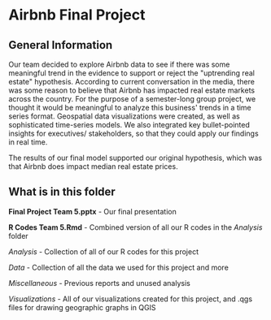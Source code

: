 # Airbnb Final Project

## General Information

Our team decided to explore Airbnb data to see if there was some meaningful trend in the evidence 
to support or reject the "uptrending real estate" hypothesis. According to current conversation in the
media, there was some reason to believe that Airbnb has impacted real estate markets across the country.
For the purpose of a semester-long group project, we thought it would be meaningful to analyze this
business' trends in a time series format. Geospatial data visualizations were created, as well as
sophisticated time-series models. We also integrated key bullet-pointed insights for executives/
stakeholders, so that they could apply our findings in real time.

The results of our final model supported our original hypothesis, which was that Airbnb does impact
median real estate prices. 

## What is in this folder

**Final Project Team 5.pptx** - Our final presentation

**R Codes Team 5.Rmd** - Combined version of all our R codes in the *Analysis* folder

*Analysis* - Collection of all of our R codes for this project

*Data* - Collection of all the data we used for this project and more

*Miscellaneous* - Previous reports and unused analysis

*Visualizations* - All of our visualizations created for this project, and .qgs files for drawing geographic graphs in QGIS
